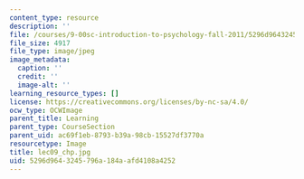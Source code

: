 ```yaml
---
content_type: resource
description: ''
file: /courses/9-00sc-introduction-to-psychology-fall-2011/5296d9643245796a184aafd4108a4252_lec09_chp.jpg
file_size: 4917
file_type: image/jpeg
image_metadata:
  caption: ''
  credit: ''
  image-alt: ''
learning_resource_types: []
license: https://creativecommons.org/licenses/by-nc-sa/4.0/
ocw_type: OCWImage
parent_title: Learning
parent_type: CourseSection
parent_uid: ac69f1eb-8793-b39a-98cb-15527df3770a
resourcetype: Image
title: lec09_chp.jpg
uid: 5296d964-3245-796a-184a-afd4108a4252
---
```

